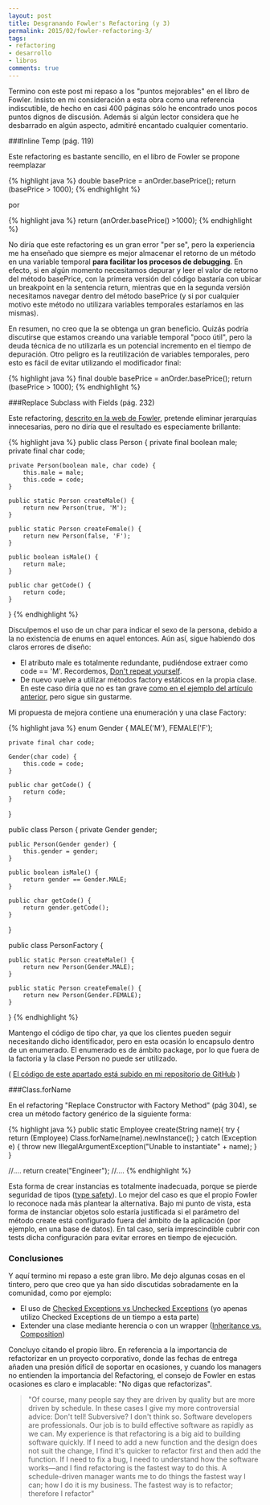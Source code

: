 ```yaml
---
layout: post
title: Desgranando Fowler's Refactoring (y 3)
permalink: 2015/02/fowler-refactoring-3/
tags:
- refactoring
- desarrollo
- libros
comments: true
---
```


Termino con este post mi repaso a los "puntos mejorables" en el libro de Fowler. Insisto en mi consideración a esta obra como una referencia indiscutible, de hecho en casi 400 páginas sólo he encontrado unos pocos puntos dignos de discusión. Además si algún lector considera que he desbarrado en algún aspecto, admitiré encantado cualquier comentario.

<!--break-->

###Inline Temp (pág. 119)

Este refactoring es bastante sencillo, en el libro de Fowler se propone reemplazar

{% highlight java %}
double basePrice = anOrder.basePrice();
return (basePrice > 1000);
{% endhighlight %}

por

{% highlight java %}
return (anOrder.basePrice() >1000);
{% endhighlight %}

No diría que este refactoring es un gran error "per se", pero la experiencia me ha enseñado que siempre es mejor almacenar el retorno de un método en una variable temporal **para facilitar los procesos de debugging**. En efecto, si en algún momento necesitamos depurar y leer el valor de retorno del método basePrice, con la primera versión del código bastaría con ubicar un breakpoint en la sentencia return, mientras que en la segunda versión necesitamos navegar dentro del método basePrice (y si por cualquier motivo este método no utilizara variables temporales estaríamos en las mismas).

En resumen, no creo que la se obtenga un gran beneficio. Quizás podría discutirse que estamos creando una variable temporal "poco útil", pero la deuda técnica de no utilizarla es un potencial incremento en el tiempo de depuración. Otro peligro es la reutilización de variables temporales, pero esto es fácil de evitar utilizando el modificador final:

{% highlight java %}
final double basePrice = anOrder.basePrice();
return (basePrice > 1000);
{% endhighlight %}

###Replace Subclass with Fields (pág. 232)

Este refactoring, [descrito en la web de Fowler](http://refactoring.com/catalog/replaceSubclassWithFields.html), pretende eliminar jerarquías innecesarias, pero no diría que el resultado es especiamente brillante:

{% highlight java %}
public class Person {
    private final boolean male;
    private final char code;

    private Person(boolean male, char code) {
        this.male = male;
        this.code = code;
    }

    public static Person createMale() {
        return new Person(true, 'M');
    }

    public static Person createFemale() {
        return new Person(false, 'F');
    }

    public boolean isMale() {
        return male;
    }

    public char getCode() {
        return code;
    }
}
{% endhighlight %}

Disculpemos el uso de un char para indicar el sexo de la persona, debido a la no existencia de enums en aquel entonces. Aún así, sigue habiendo dos claros errores de diseño:

* El atributo male es totalmente redundante, pudiéndose extraer como code == 'M'. Recordemos, [Don't repeat yourself](http://en.wikipedia.org/wiki/Don%27t_repeat_yourself).
* De nuevo vuelve a utilizar métodos factory estáticos en la propia clase. En este caso diría que no es tan grave [como en el ejemplo del artículo anterior](/2015/02/fowler-refactoring-2), pero sigue sin gustarme.

Mi propuesta de mejora contiene una enumeración y una clase Factory:

{% highlight java %}
enum Gender {
    MALE('M'),
    FEMALE('F');

    private final char code;

    Gender(char code) {
        this.code = code;
    }

    public char getCode() {
        return code;
    }
}

public class Person {
    private Gender gender;

    public Person(Gender gender) {
        this.gender = gender;
    }

    public boolean isMale() {
        return gender == Gender.MALE;
    }

    public char getCode() {
        return gender.getCode();
    }
}

public class PersonFactory {

    public static Person createMale() {
        return new Person(Gender.MALE);
    }

    public static Person createFemale() {
        return new Person(Gender.FEMALE);
    }
}
{% endhighlight %}

Mantengo el código de tipo char, ya que los clientes pueden seguir necesitando dicho identificador, pero en esta ocasión lo encapsulo dentro de un enumerado. El enumerado es de ámbito package, por lo que fuera de la factoria y la clase Person no puede ser utilizado.

( [El código de este apartado está subido en mi repositorio de GitHub](https://github.com/raulavila/fowlers-refactoring-errors) )

###Class.forName

En el refactoring "Replace Constructor with Factory Method" (pág 304), se crea un método factory genérico de la siguiente forma:

{% highlight java %}
public static Employee create(String name){
    try {
        return (Employee) Class.forName(name).newInstance();
    } catch (Exception e) {
        throw new IllegalArgumentException("Unable to instantiate" + name);
    }
}

//....
   return create("Engineer");
//....
{% endhighlight %}

Esta forma de crear instancias es totalmente inadecuada, porque se pierde seguridad de tipos ([type safety](http://en.wikipedia.org/wiki/Type_safety)). Lo mejor del caso es que el propio Fowler lo reconoce nada más plantear la alternativa. Bajo mi punto de vista, esta forma de instanciar objetos solo estaría justificada si el parámetro del método create está configurado fuera del ámbito de la aplicación (por ejemplo, en una base de datos). En tal caso, sería imprescindible cubrir con tests dicha configuración para evitar errores en tiempo de ejecución.



### Conclusiones

Y aquí termino mi repaso a este gran libro. Me dejo algunas cosas en el tintero, pero que creo que ya han sido discutidas sobradamente en la comunidad, como por ejemplo:

* El uso de [Checked Exceptions vs Unchecked Exceptions](http://stackoverflow.com/questions/6115896/java-checked-vs-unchecked-exception-explanation) (yo apenas utilizo Checked Exceptions de un tiempo a esta parte)
* Extender una clase mediante herencia o con un wrapper ([Inheritance vs. Composition](http://stackoverflow.com/questions/2150273/java-extend-or-wrap-a-class-to-add-extra-functionality))

 Concluyo citando el propio libro. En referencia a la importancia de refactorizar en un proyecto corporativo, donde las fechas de entrega añaden una presión difícil de soportar en ocasiones, y cuando los managers no entienden la importancia del Refactoring, el consejo de Fowler en estas ocasiones es claro e implacable: "No digas que refactorizas".

 >"Of course, many people say they are driven by quality but are more driven by schedule. In these cases I give my more controversial advice: Don't tell! Subversive? I don't think so. Software developers are professionals. Our job is to build effective software as rapidly as we can. My experience is that refactoring is a big aid to building software quickly. If I need to add a new function and the design does not suit the change, I find it's quicker to refactor first and then add the function. If I need to fix a bug, I need to understand how the software works—and I find refactoring is the fastest way to do this. A schedule-driven manager wants me to do things the fastest way I can; how I do it is my business. The fastest way is to refactor; therefore I refactor"
